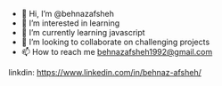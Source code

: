 - 👋 Hi, I’m @behnazafsheh
- 👀 I’m interested in learning
- 🌱 I’m currently learning javascript
- 💞️ I’m looking to collaborate on challenging projects
- 📫 How to reach me behnazafsheh1992@gmail.com

linkdin: https://www.linkedin.com/in/behnaz-afsheh/
